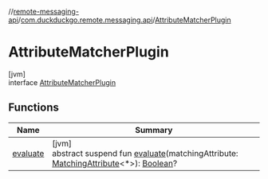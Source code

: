 //[remote-messaging-api](../../../index.md)/[com.duckduckgo.remote.messaging.api](../index.md)/[AttributeMatcherPlugin](index.md)

# AttributeMatcherPlugin

[jvm]\
interface [AttributeMatcherPlugin](index.md)

## Functions

| Name | Summary |
|---|---|
| [evaluate](evaluate.md) | [jvm]<br>abstract suspend fun [evaluate](evaluate.md)(matchingAttribute: [MatchingAttribute](../-matching-attribute/index.md)&lt;*&gt;): [Boolean](https://kotlinlang.org/api/latest/jvm/stdlib/kotlin/-boolean/index.html)? |
